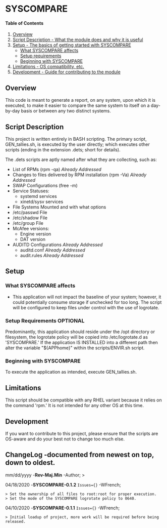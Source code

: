 # SYSCOMPARE

#### Table of Contents

1. [Overview](#overview)
2. [Script Description - What the module does and why it is useful](#script-description)
3. [Setup - The basics of getting started with SYSCOMPARE](#setup)
    * [What SYSCOMPARE affects](#what-SYSCOMPARE-affects)
    * [Setup requirements](#setup-requirements)
    * [Beginning with SYSCOMPARE](#beginning-with-SYSCOMPARE)
4. [Limitations - OS compatibility, etc.](#limitations)
5. [Development - Guide for contributing to the module](#development)

## Overview

This code is meant to generate a report, on any system, upon which it is executed,
to make it easier to compare the same system to itself on a day-by-day basis or
between any two distinct systems.

## Script Description

This project is written entirely in BASH scripting.  The primary script, GEN_tallies.sh,
 is executed by the user directly; which executes other scripts (ending in the extension
 .dets; short for details).

The .dets scripts are aptly named after what they are collecting, such as:
* List of RPMs (rpm -qa)	_Already Addressed_
* Changes to files delivered by RPM installation (rpm -Va) _Already Addressed_
* SWAP Configurations (free -m)
* Service Statuses:
	* systemd services
	* xinetd/sysv services
* File Systems Mounted and with what options
* /etc/passwd File
* /etc/shadow File
* /etc/group File
* McAfee versions:
	* Engine version
	* DAT version
* AUDITD Configurations		_Already Addressed_
	* auditd.conf		_Already Addressed_
	* audit.rules		_Already Addressed_


## Setup

### What SYSCOMPARE affects

* This application will not impact the baseline of your system; however, it 
  could potentially consume storage if unchecked for too long.  The script will
  be configured to keep files under control with the use of logrotate.

### Setup Requirements **OPTIONAL**

Predominantly, this application should reside under the /opt directory or filesystem,
the logrotate policy will be copied into /etc/logrotate.d as 'SYSCOMPARE.'  If the
application IS INSTALLED into a different path then alter the variable "${APPhome}"
within the scripts/ENVIR.sh script.

### Beginning with SYSCOMPARE

To execute the application as intended, execute GEN_tallies.sh.

## Limitations

This script should be compatible with any RHEL variant because it relies on the 
command 'rpm.'  It is not intended for any other OS at this time.

## Development

If you want to contribute to this project, please ensure that the scripts are OS-aware
and do your best not to change too much else.

## ChangeLog -documented from newest on top, down to oldest.

mm/dd/yyyy -__Rev-Maj.Min__        -Author;
	> <description of changes>

04/18/2020      -__SYSCOMPARE-0.1.2__	`Issues={}`      -WFrench;

	> Set the ownership of all files to root:root for proper execution.
	> Set the mode of the SYSCOMPARE logrotate policy to 0640.

04/10/2020      -__SYSCOMPARE-0.1.1__	`Issues={}`      -WFrench;

	> Initial loadup of project, more work will be required before being released.

